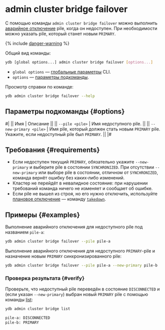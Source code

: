 # admin cluster bridge failover

С помощью команды `admin cluster bridge failover` можно выполнить [аварийное отключение](../../../../concepts/bridge.md#failover) pile, когда он недоступен. При необходимости можно указать pile, который станет новым `PRIMARY`.

{% include [danger-warning](../_includes/danger-warning.md) %}

Общий вид команды:

```bash
ydb [global options...] admin cluster bridge failover [options...]
```

* `global options` — [глобальные параметры](../global-options.md) CLI.
* `options` — [параметры подкоманды](#options).

Просмотр справки по команде:

```bash
ydb admin cluster bridge failover --help
```

## Параметры подкоманды {#options}

#|
|| Имя | Описание ||
|| `--pile <pile>` | Имя недоступного pile. ||
|| `--new-primary <pile>` | Имя pile, который должен стать новым `PRIMARY` pile. Укажите, если недоступный pile был `PRIMARY`. ||
|#

## Требования {#requirements}

- Если недоступен текущий `PRIMARY`, обязательно укажите `--new-primary` и выберите pile в состоянии `SYNCHRONIZED`. При отсутствии `--new-primary` или выборе pile в состоянии, отличном от `SYNCHRONIZED`, команда вернёт ошибку без каких‑либо изменений.
- Кластер не перейдёт в невалидное состояние: при нарушении требований команда ничего не изменяет и сообщает об ошибке.
- Если pile не вышел из строя, но его нужно отключить, используйте [плановое отключение](../../../../concepts/bridge.md#takedown) — команду [`takedown`](takedown.md).

## Примеры {#examples}

Выполнение аварийного отключения для недоступного pile под названием `pile-a`:

```bash
ydb admin cluster bridge failover --pile pile-a
```

Выполнение аварийного отключения для недоступного `PRIMARY`-pile и назначение новым `PRIMARY` синхронизированного pile:

```bash
ydb admin cluster bridge failover --pile pile-a --new-primary pile-b
```

### Проверка результата {#verify}

Проверьте, что недоступный pile переведён в состояние `DISCONNECTED` и (если указан `--new-primary`) выбран новый `PRIMARY` pile с помощью команды [list](list.md):

```bash
ydb admin cluster bridge list

pile-a: DISCONNECTED
pile-b: PRIMARY
```
